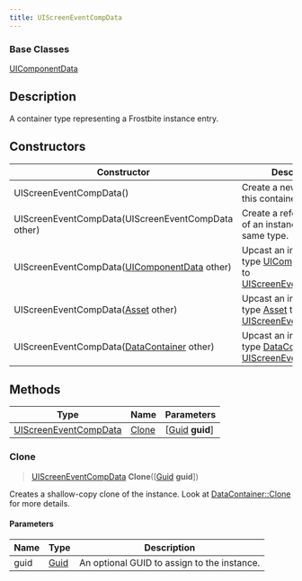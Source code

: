 ```yaml
---
title: UIScreenEventCompData
---
```

### Base Classes

[UIComponentData](UIComponentData)

## Description

A container type representing a Frostbite instance entry.

## Constructors

| Constructor                                                                      | Description                                                                                                                       |
| -------------------------------------------------------------------------------- | --------------------------------------------------------------------------------------------------------------------------------- |
| UIScreenEventCompData()                                                          | Create a new instance of this container type.                                                                                     |
| UIScreenEventCompData(UIScreenEventCompData other)                               | Create a reference copy of an instance of the same type.                                                                          |
| UIScreenEventCompData([UIComponentData](UIComponentData) other)                  | Upcast an instance of type [UIComponentData](UIComponentData) to [UIScreenEventCompData](UIScreenEventCompData).                  |
| UIScreenEventCompData([Asset](Asset) other)                                      | Upcast an instance of type [Asset](Asset) to [UIScreenEventCompData](UIScreenEventCompData).                                      |
| UIScreenEventCompData([DataContainer](/vext/ref/shared/class/datacontainer) other) | Upcast an instance of type [DataContainer](/vext/ref/shared/class/datacontainer) to [UIScreenEventCompData](UIScreenEventCompData). |

## Methods

| Type                                           | Name            | Parameters                                     |
| ---------------------------------------------- | --------------- | ---------------------------------------------- |
| [UIScreenEventCompData](UIScreenEventCompData) | [Clone](#clone) | \[[Guid](/vext/ref/shared/class/guid) **guid**\] |

### Clone

> [UIScreenEventCompData](UIScreenEventCompData) **Clone**(\[[Guid](/vext/ref/shared/class/guid) **guid**\])

Creates a shallow-copy clone of the instance. Look at [DataContainer::Clone](/vext/ref/shared/class/datacontainer#clone) for more details.

#### Parameters

| Name | Type         | Description                                 |
| ---- | ------------ | ------------------------------------------- |
| guid | [Guid](Guid) | An optional GUID to assign to the instance. |
